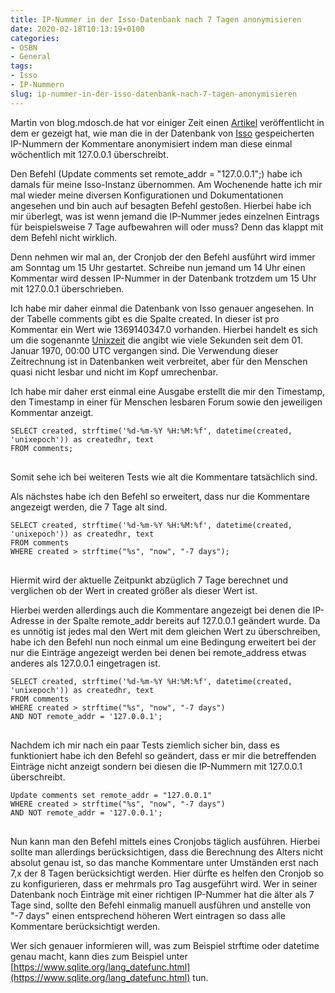 ```yaml
---
title: IP-Nummer in der Isso-Datenbank nach 7 Tagen anonymisieren
date: 2020-02-18T10:13:19+0100
categories:
- OSBN
- General
tags:
- Isso  
- IP-Nummern
slug: ip-nummer-in-der-isso-datenbank-nach-7-tagen-anonymisieren
---
```

Martin von blog.mdosch.de hat vor einiger Zeit einen [Artikel](https://blog.mdosch.de/2018/05/20/isso-ip-adressen-woechentlich-loeschen/) veröffentlicht in dem er gezeigt hat, wie man die in der Datenbank von [Isso](https://github.com/posativ/isso) gespeicherten IP-Nummern der Kommentare anonymisiert indem man diese einmal wöchentlich mit 127.0.0.1 überschreibt.

Den Befehl (Update comments set remote_addr = "127.0.0.1";) habe ich damals für meine Isso-Instanz übernommen. Am Wochenende hatte ich mir mal wieder meine diversen Konfigurationen und Dokumentationen angesehen und bin auch auf besagten Befehl gestoßen. Hierbei habe ich mir überlegt, was ist wenn jemand die IP-Nummer jedes einzelnen Eintrags für beispielsweise 7 Tage aufbewahren will oder muss? Denn das klappt mit dem Befehl nicht wirklich.

Denn nehmen wir mal an, der Cronjob der den Befehl ausführt wird immer am Sonntag um 15 Uhr gestartet. Schreibe nun jemand um 14 Uhr einen Kommentar wird dessen IP-Nummer in der Datenbank trotzdem um 15 Uhr mit 127.0.0.1 überschrieben.

Ich habe mir daher einmal die Datenbank von Isso genauer angesehen. In der Tabelle comments gibt es die Spalte created. In dieser ist pro Kommentar ein Wert wie 1369140347.0 vorhanden. Hierbei handelt es sich um die sogenannte [Unixzeit](https://de.wikipedia.org/wiki/Unixzeit) die angibt wie viele Sekunden seit dem 01. Januar 1970, 00:00 UTC vergangen sind. Die Verwendung dieser Zeitrechnung ist in Datenbanken weit verbreitet, aber für den Menschen quasi nicht lesbar und nicht im Kopf umrechenbar.

Ich habe mir daher erst einmal eine Ausgabe erstellt die mir den Timestamp, den Timestamp in einer für Menschen lesbaren Forum sowie den jeweiligen Kommentar anzeigt.

<pre class="line-numbers language-sql" style="white-space:pre-wrap;">
<code class="language-bash">SELECT created, strftime('%d-%m-%Y %H:%M:%f', datetime(created, 'unixepoch')) as createdhr, text 
FROM comments;
</code>
</pre>

Somit sehe ich bei weiteren Tests wie alt die Kommentare tatsächlich sind.

Als nächstes habe ich den Befehl so erweitert, dass nur die Kommentare angezeigt werden, die 7 Tage alt sind.

<pre class="line-numbers language-sql" style="white-space:pre-wrap;">
<code class="language-bash">SELECT created, strftime('%d-%m-%Y %H:%M:%f', datetime(created, 'unixepoch')) as createdhr, text 
FROM comments
WHERE created > strftime("%s", "now", "-7 days");
</code>
</pre>

Hiermit wird der aktuelle Zeitpunkt abzüglich 7 Tage berechnet und verglichen ob der Wert in created größer als dieser Wert ist.

Hierbei werden allerdings auch die Kommentare angezeigt bei denen die IP-Adresse in der Spalte remote_addr bereits auf 127.0.0.1 geändert wurde. Da es unnötig ist jedes mal den Wert mit dem gleichen Wert zu überschreiben, habe ich den Befehl nun noch einmal um eine Bedingung erweitert bei der nur die Einträge angezeigt werden bei denen bei remote_address etwas anderes als 127.0.0.1 eingetragen ist.

<pre class="line-numbers language-sql" style="white-space:pre-wrap;">
<code class="language-bash">SELECT created, strftime('%d-%m-%Y %H:%M:%f', datetime(created, 'unixepoch')) as createdhr, text 
FROM comments
WHERE created > strftime("%s", "now", "-7 days")
AND NOT remote_addr = '127.0.0.1';
</code>
</pre>

Nachdem ich mir nach ein paar Tests ziemlich sicher bin, dass es funktioniert habe ich den Befehl so geändert, dass er mir die betreffenden Einträge nicht anzeigt sondern bei diesen die IP-Nummern mit 127.0.0.1 überschreibt.

<pre class="line-numbers language-sql" style="white-space:pre-wrap;">
<code class="language-bash">Update comments set remote_addr = "127.0.0.1"
WHERE created > strftime("%s", "now", "-7 days")
AND NOT remote_addr = '127.0.0.1';
</code>
</pre>

Nun kann man den Befehl mittels eines Cronjobs täglich ausführen. Hierbei sollte man allerdings berücksichtigen, dass die Berechnung des Alters nicht absolut genau ist, so das manche Kommentare unter Umständen erst nach 7,x der 8 Tagen berücksichtigt werden. Hier dürfte es helfen den Cronjob so zu konfigurieren, dass er mehrmals pro Tag ausgeführt wird. Wer in seiner Datenbank noch Einträge mit einer richtigen IP-Nummer hat die älter als 7 Tage sind, sollte den Befehl einmalig manuell ausführen und anstelle von "-7 days" einen entsprechend höheren Wert eintragen so dass alle Kommentare berücksichtigt werden.

Wer sich genauer informieren will, was zum Beispiel strftime oder datetime genau macht, kann dies zum Beispiel unter [https://www.sqlite.org/lang_datefunc.html](https://www.sqlite.org/lang_datefunc.html) tun.